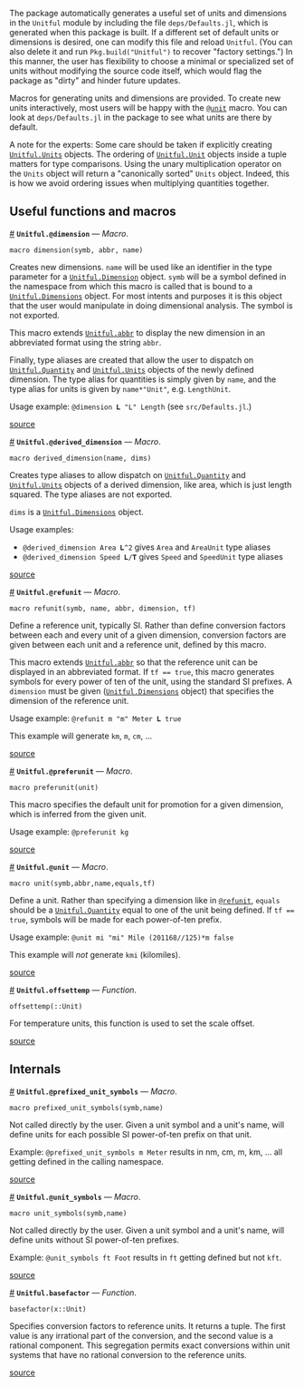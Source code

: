 
The package automatically generates a useful set of units and dimensions in the `Unitful` module by including the file `deps/Defaults.jl`, which is generated when this package is built. If a different set of default units or dimensions is desired, one can modify this file and reload `Unitful`. (You can also delete it and run `Pkg.build("Unitful")` to recover "factory settings.") In this manner, the user has flexibility to choose a minimal or specialized set of units without modifying the source code itself, which would flag the package as "dirty" and hinder future updates.


Macros for generating units and dimensions are provided. To create new units interactively, most users will be happy with the [`@unit`](newunits.md#Unitful.@unit) macro. You can look at `deps/Defaults.jl` in the package to see what units are there by default.


A note for the experts: Some care should be taken if explicitly creating [`Unitful.Units`](types.md#Unitful.Units) objects. The ordering of [`Unitful.Unit`](types.md#Unitful.Unit) objects inside a tuple matters for type comparisons. Using the unary multiplication operator on the `Units` object will return a "canonically sorted" `Units` object. Indeed, this is how we avoid ordering issues when multiplying quantities together.


<a id='Useful-functions-and-macros-1'></a>

## Useful functions and macros

<a id='Unitful.@dimension' href='#Unitful.@dimension'>#</a>
**`Unitful.@dimension`** &mdash; *Macro*.



```
macro dimension(symb, abbr, name)
```

Creates new dimensions. `name` will be used like an identifier in the type parameter for a [`Unitful.Dimension`](types.md#Unitful.Dimension) object. `symb` will be a symbol defined in the namespace from which this macro is called that is bound to a [`Unitful.Dimensions`](types.md#Unitful.Dimensions) object. For most intents and purposes it is this object that the user would manipulate in doing dimensional analysis. The symbol is not exported.

This macro extends [`Unitful.abbr`](display.md#Unitful.abbr) to display the new dimension in an abbreviated format using the string `abbr`.

Finally, type aliases are created that allow the user to dispatch on [`Unitful.Quantity`](types.md#Unitful.Quantity) and [`Unitful.Units`](types.md#Unitful.Units) objects of the newly defined dimension. The type alias for quantities is simply given by `name`, and the type alias for units is given by `name*"Unit"`, e.g. `LengthUnit`.

Usage example: `@dimension 𝐋 "L" Length` (see `src/Defaults.jl`.)


<a target='_blank' href='https://github.com/ajkeller34/Unitful.jl/tree/139b437ec8a125e3b08a2f4c6f542568a3df3260/src/User.jl#L1-L22' class='documenter-source'>source</a><br>

<a id='Unitful.@derived_dimension' href='#Unitful.@derived_dimension'>#</a>
**`Unitful.@derived_dimension`** &mdash; *Macro*.



```
macro derived_dimension(name, dims)
```

Creates type aliases to allow dispatch on [`Unitful.Quantity`](types.md#Unitful.Quantity) and [`Unitful.Units`](types.md#Unitful.Units) objects of a derived dimension, like area, which is just length squared. The type aliases are not exported.

`dims` is a [`Unitful.Dimensions`](types.md#Unitful.Dimensions) object.

Usage examples:

  * `@derived_dimension Area 𝐋^2` gives `Area` and `AreaUnit` type aliases
  * `@derived_dimension Speed 𝐋/𝐓` gives `Speed` and `SpeedUnit` type aliases


<a target='_blank' href='https://github.com/ajkeller34/Unitful.jl/tree/139b437ec8a125e3b08a2f4c6f542568a3df3260/src/User.jl#L35-L50' class='documenter-source'>source</a><br>

<a id='Unitful.@refunit' href='#Unitful.@refunit'>#</a>
**`Unitful.@refunit`** &mdash; *Macro*.



```
macro refunit(symb, name, abbr, dimension, tf)
```

Define a reference unit, typically SI. Rather than define conversion factors between each and every unit of a given dimension, conversion factors are given between each unit and a reference unit, defined by this macro.

This macro extends [`Unitful.abbr`](display.md#Unitful.abbr) so that the reference unit can be displayed in an abbreviated format. If `tf == true`, this macro generates symbols for every power of ten of the unit, using the standard SI prefixes. A `dimension` must be given ([`Unitful.Dimensions`](types.md#Unitful.Dimensions) object) that specifies the dimension of the reference unit.

Usage example: `@refunit m "m" Meter 𝐋 true`

This example will generate `km`, `m`, `cm`, ...


<a target='_blank' href='https://github.com/ajkeller34/Unitful.jl/tree/139b437ec8a125e3b08a2f4c6f542568a3df3260/src/User.jl#L60-L78' class='documenter-source'>source</a><br>

<a id='Unitful.@preferunit' href='#Unitful.@preferunit'>#</a>
**`Unitful.@preferunit`** &mdash; *Macro*.



```
macro preferunit(unit)
```

This macro specifies the default unit for promotion for a given dimension, which is inferred from the given unit.

Usage example: `@preferunit kg`


<a target='_blank' href='https://github.com/ajkeller34/Unitful.jl/tree/139b437ec8a125e3b08a2f4c6f542568a3df3260/src/User.jl#L93-L102' class='documenter-source'>source</a><br>

<a id='Unitful.@unit' href='#Unitful.@unit'>#</a>
**`Unitful.@unit`** &mdash; *Macro*.



```
macro unit(symb,abbr,name,equals,tf)
```

Define a unit. Rather than specifying a dimension like in [`@refunit`](newunits.md#Unitful.@refunit), `equals` should be a [`Unitful.Quantity`](types.md#Unitful.Quantity) equal to one of the unit being defined. If `tf == true`, symbols will be made for each power-of-ten prefix.

Usage example: `@unit mi "mi" Mile (201168//125)*m false`

This example will *not* generate `kmi` (kilomiles).


<a target='_blank' href='https://github.com/ajkeller34/Unitful.jl/tree/139b437ec8a125e3b08a2f4c6f542568a3df3260/src/User.jl#L127-L139' class='documenter-source'>source</a><br>

<a id='Unitful.offsettemp' href='#Unitful.offsettemp'>#</a>
**`Unitful.offsettemp`** &mdash; *Function*.



```
offsettemp(::Unit)
```

For temperature units, this function is used to set the scale offset.


<a target='_blank' href='https://github.com/ajkeller34/Unitful.jl/tree/139b437ec8a125e3b08a2f4c6f542568a3df3260/src/Unitful.jl#L802-L808' class='documenter-source'>source</a><br>


<a id='Internals-1'></a>

## Internals

<a id='Unitful.@prefixed_unit_symbols' href='#Unitful.@prefixed_unit_symbols'>#</a>
**`Unitful.@prefixed_unit_symbols`** &mdash; *Macro*.



```
macro prefixed_unit_symbols(symb,name)
```

Not called directly by the user. Given a unit symbol and a unit's name, will define units for each possible SI power-of-ten prefix on that unit.

Example: `@prefixed_unit_symbols m Meter` results in nm, cm, m, km, ... all getting defined in the calling namespace.


<a target='_blank' href='https://github.com/ajkeller34/Unitful.jl/tree/139b437ec8a125e3b08a2f4c6f542568a3df3260/src/User.jl#L163-L173' class='documenter-source'>source</a><br>

<a id='Unitful.@unit_symbols' href='#Unitful.@unit_symbols'>#</a>
**`Unitful.@unit_symbols`** &mdash; *Macro*.



```
macro unit_symbols(symb,name)
```

Not called directly by the user. Given a unit symbol and a unit's name, will define units without SI power-of-ten prefixes.

Example: `@unit_symbols ft Foot` results in `ft` getting defined but not `kft`.


<a target='_blank' href='https://github.com/ajkeller34/Unitful.jl/tree/139b437ec8a125e3b08a2f4c6f542568a3df3260/src/User.jl#L190-L199' class='documenter-source'>source</a><br>

<a id='Unitful.basefactor' href='#Unitful.basefactor'>#</a>
**`Unitful.basefactor`** &mdash; *Function*.



```
basefactor(x::Unit)
```

Specifies conversion factors to reference units. It returns a tuple. The first value is any irrational part of the conversion, and the second value is a rational component. This segregation permits exact conversions within unit systems that have no rational conversion to the reference units.


<a target='_blank' href='https://github.com/ajkeller34/Unitful.jl/tree/139b437ec8a125e3b08a2f4c6f542568a3df3260/src/User.jl#L267-L277' class='documenter-source'>source</a><br>

